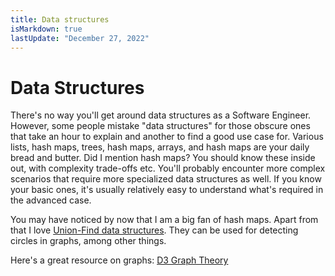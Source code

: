 ```yaml
---
title: Data structures
isMarkdown: true
lastUpdate: "December 27, 2022"
---
```

# Data Structures

There's no way you'll get around data structures as a Software Engineer. However, some people mistake "data structures" for those obscure ones that take an hour to explain and another to find a good use case for. Various lists, hash maps, trees, hash maps, arrays, and hash maps are your daily bread and butter. Did I mention hash maps? You should know these inside out, with complexity trade-offs etc. You'll probably encounter more complex scenarios that require more specialized data structures as well. If you know your basic ones, it's usually relatively easy to understand what's required in the advanced case.

You may have noticed by now that I am a big fan of hash maps. Apart from that I love [Union-Find data structures](https://en.wikipedia.org/wiki/Disjoint-set_data_structure). They can be used for detecting circles in graphs, among other things.

Here's a great resource on graphs: [D3 Graph Theory](https://mrpandey.github.io/d3graphTheory/index.html)
